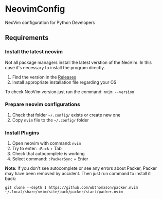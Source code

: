 # NeovimConfig
NeoVim configuration for Python Developers


## Requirements

### Install the latest neovim

Not all package managers install the latest verstion of the NeoVim. In this case it's necessary to install the program directly.

1. Find the version in the [Releases](https://github.com/neovim/neovim/releases)
2. Install appropriate installation file regarding your OS

To check NeoVim version just run the command: `nvim --version`

### Prepare neovim configurations

1. Check that folder `~/.config/` exists or create new one
2. Copy `nvim` file to the `~/.config/` folder

### Install Plugins

1. Open neovim with command: `nvim`
2. Try to enter: `:Pack` + Tab
3. Check that autocomplete is working
4. Select command: `:PackerSync` + Enter

**Note:** If you don't see autocomplete or see any errors about Packer, Packer may have been removed by accident. Then just run command to install it back:
```shell
git clone --depth 1 https://github.com/wbthomason/packer.nvim ~/.local/share/nvim/site/pack/packer/start/packer.nvim
```
